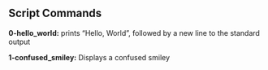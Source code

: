 ## Script Commands

**0-hello_world:** prints “Hello, World”, followed by a new line to the standard output

**1-confused_smiley:** Displays a confused smiley


